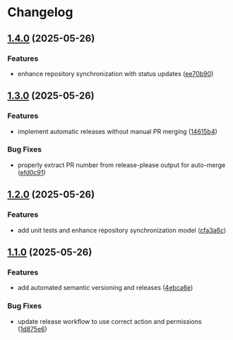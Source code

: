 # Changelog

## [1.4.0](https://github.com/jdmcgrath/orgsync/compare/v1.3.0...v1.4.0) (2025-05-26)


### Features

* enhance repository synchronization with status updates ([ee70b90](https://github.com/jdmcgrath/orgsync/commit/ee70b90fb9414bee44f687be7f310ecb6ef88f5d))

## [1.3.0](https://github.com/jdmcgrath/orgsync/compare/v1.2.0...v1.3.0) (2025-05-26)


### Features

* implement automatic releases without manual PR merging ([14615b4](https://github.com/jdmcgrath/orgsync/commit/14615b4e9ddc84c9d1e323b131b9fa723aa24593))


### Bug Fixes

* properly extract PR number from release-please output for auto-merge ([efd0c91](https://github.com/jdmcgrath/orgsync/commit/efd0c9156ee86a955c89786ab6b095cf3aa3b709))

## [1.2.0](https://github.com/jdmcgrath/orgsync/compare/v1.1.0...v1.2.0) (2025-05-26)


### Features

* add unit tests and enhance repository synchronization model ([cfa3a6c](https://github.com/jdmcgrath/orgsync/commit/cfa3a6c5b4d3a35cc9ae01119d06a8336581a2c4))

## [1.1.0](https://github.com/jdmcgrath/orgsync/compare/v1.0.0...v1.1.0) (2025-05-26)


### Features

* add automated semantic versioning and releases ([4ebca6e](https://github.com/jdmcgrath/orgsync/commit/4ebca6e884a54819457b7efab3e00ca682cfcd0b))


### Bug Fixes

* update release workflow to use correct action and permissions ([1d875e6](https://github.com/jdmcgrath/orgsync/commit/1d875e62e4da54d597ff0d7e701f175e426aea8e))
